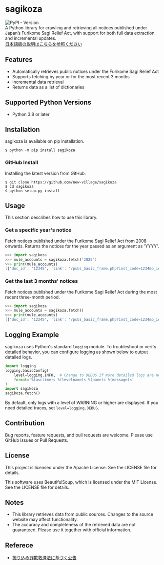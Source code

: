 # sagikoza
![PyPI - Version](https://img.shields.io/pypi/v/sagikoza)  
A Python library for crawling and retrieving all notices published under Japan’s Furikome Sagi Relief Act, with support for both full data extraction and incremental updates.  
[日本語版の説明はこちらを参照ください](https://note.com/newvillage/n/n6553ca45bd85)  

## Features
- Automatically retrieves public notices under the Furikome Sagi Relief Act
- Supports fetching by year or for the most recent 3 months
- Incremental data retrieval
- Returns data as a list of dictionaries

## Supported Python Versions
- Python 3.8 or later

## Installation
sagikoza is available on pip installation.
```shell
$ python -m pip install sagikoza
```

### GitHub Install
Installing the latest version from GitHub:
```shell
$ git clone https://github.com/new-village/sagikoza
$ cd sagikoza
$ python setup.py install
```

## Usage
This section describes how to use this library.

### Get a specific year's notice
Fetch notices published under the Furikome Sagi Relief Act from 2008 onwards. Returns the notices for the year passed as an argument as 'YYYY'.
```python
>>> import sagikoza
>>> mule_accounts = sagikoza.fetch('2025')
>>> print(mule_accounts)
[{'doc_id': '12345', 'link': '/pubs_basic_frame.php?inst_code=1234&p_id=06&pn=123456&re=0', 'id': '1234-5678-9012', 'process': '債権消滅手続開始', 'bank_name': '大江戸銀行', 'branch_name': '丸の内支店', 'branch_code': '234', 'type': '普通預金', 'account': '1234567', 'name': 'カ）エドムラサキ'}, ... ]
```

### Get the last 3 months' notices
Fetch notices published under the Furikome Sagi Relief Act during the most recent three-month period.
```python
>>> import sagikoza
>>> mule_accounts = sagikoza.fetch()
>>> print(mule_accounts)
[{'doc_id': '12345', 'link': '/pubs_basic_frame.php?inst_code=1234&p_id=06&pn=123456&re=0', 'id': '1234-5678-9012', 'process': '債権消滅手続開始', 'bank_name': '大江戸銀行', 'branch_name': '丸の内支店', 'branch_code': '234', 'type': '普通預金', 'account': '1234567', 'name': 'カ）エドムラサキ'}, ... ]
```

## Logging Example
sagikoza uses Python's standard `logging` module. To troubleshoot or verify detailed behavior, you can configure logging as shown below to output detailed logs.

```python
import logging
logging.basicConfig(
    level=logging.INFO,  # Change to DEBUG if more detailed logs are needed
    format='%(asctime)s %(levelname)s %(name)s %(message)s'
)
import sagikoza
sagikoza.fetch()
```
By default, only logs with a level of WARNING or higher are displayed. If you need detailed traces, set `level=logging.DEBUG`.

## Contribution
Bug reports, feature requests, and pull requests are welcome. Please use GitHub Issues or Pull Requests.

## License
This project is licensed under the Apache License. See the LICENSE file for details.

This software uses BeautifulSoup, which is licensed under the MIT License. See the LICENSE file for details.

## Notes
- This library retrieves data from public sources. Changes to the source website may affect functionality.
- The accuracy and completeness of the retrieved data are not guaranteed. Please use it together with official information.

## Referece
* [振り込め詐欺救済法に基づく公告](https://furikomesagi.dic.go.jp/index.php)

